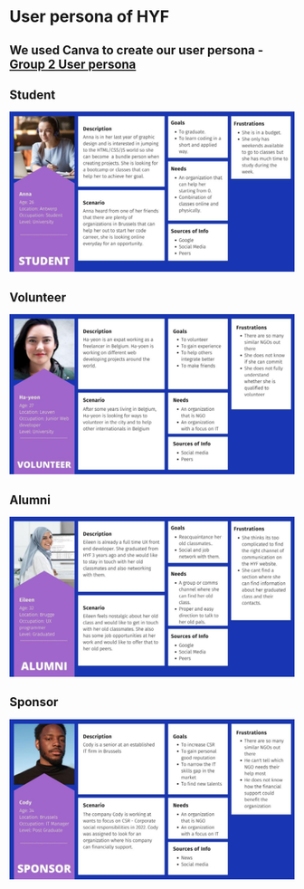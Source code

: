 # User persona of HYF

## We used Canva to create our user persona - [Group 2 User persona](https://www.canva.com/design/DAE9nJVQDd4/MNNbOLroxqjcUlg_Uv5xmQ/edit?utm_content=DAE9nJVQDd4&utm_campaign=designshare&utm_medium=link2&utm_source=sharebutton)

## Student

![student](../assets/anna_-_Student.jpg)

## Volunteer

![volunteer](../assets/ha_-_Volunteer.jpg)

## Alumni

![alumni](../assets/eileen_-_Alumni.jpg)

## Sponsor

![alumni](../assets/cody_-_Sponsor.jpg)
